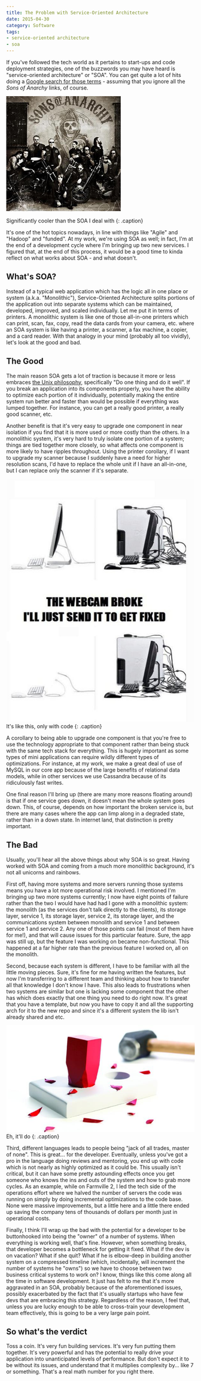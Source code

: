 ```yaml
---
title: The Problem with Service-Oriented Architecture
date: 2015-04-30
category: Software
tags: 
- service-oriented architecture
- soa
---
```


If you've followed the tech world as it pertains to start-ups and code deployment strategies, one of the
buzzwords you may have heard is "service-oriented architecture" or "SOA". You can get quite a lot of hits
doing a [Google search for those terms](https://www.google.com/search?q=soa) - assuming that you ignore all the _Sons of Anarchy_ links, of
course.

![Sons of Anarchy](/assets/img/posts/the-problem-with-serviceoriented-architecture/sons_of_anarchy.jpg)

Significantly cooler than the SOA I deal with
{: .caption}

It's one of the hot topics nowadays, in line with things like "Agile" and "Hadoop" and "funded". At
my work, we're using SOA as well; in fact, I'm at the end of a development cycle where I'm bringing up two
new services. I figured that, at the end of this process, it would be a good time to kinda reflect on what
works about SOA - and what doesn't.

## What's SOA?
Instead of a typical web application which has the logic all in one place or system (a.k.a. "Monolithic"),
Service-Oriented Architecture splits portions of the application out into separate systems which can be
maintained, developed, improved, and scaled individually. Let me put it in terms of printers. A monolithic
system is like one of those all-in-one printers which can print, scan, fax, copy, read the data cards from
your camera, etc. where an SOA system is like having a printer, a scanner, a fax machine, a copier, and a
card reader. With that analogy in your mind (probably all too vividly), let's look at the good and bad.

## The Good
The main reason SOA gets a lot of traction is because it more or less embraces [the Unix philosophy](http://homepage.cs.uri.edu/~thenry/resources/unix_art/ch01s06.html),
specifically "Do one thing and do it well". If you break an application into its components properly, you
have the ability to optimize each portion of it individually, potentially making the entire system run better
and faster than would be possible if everything was lumped together. For instance, you can get a really good
printer, a really good scanner, etc.

Another benefit is that it's very easy to upgrade one component in near isolation if you find that it is more
used or more costly than the others. In a monolithic system, it's very hard to truly isolate one portion of a
system; things are tied together more closely, so what affects one component is more likely to have ripples
throughout. Using the printer corollary, if I want to upgrade my scanner because I suddenly have a need for
higher resolution scans, I'd have to replace the whole unit if I have an all-in-one, but I can replace only
the scanner if it's separate.

![Webcam broke](/assets/img/posts/the-problem-with-serviceoriented-architecture/soa_webcam1.jpg)
It's like this, only with code
{: .caption}

A corollary to being able to upgrade one component is that you're free to use the technology appropriate to
that component rather than being stuck with the same tech stack for everything. This is hugely important
as some types of mini applications can require wildly different types of optimizations. For instance, at my
work, we make a great deal of use of MySQL in our core app because of the large benefits of relational data
models, while in other services we use Cassandra because of its ridiculously fast writes.

One final reason I'll bring up (there are many more reasons floating around) is that if one service goes down,
it doesn't mean the whole system goes down. This, of course, depends on how important the broken service is, but
there are many cases where the app can limp along in a degraded state, rather than in a down state. In internet
land, that distinction is pretty important.

## The Bad
Usually, you'll hear all the above things about why SOA is so great. Having worked with SOA and coming from a much
more monolithic background, it's not all unicorns and rainbows.

First off, having more systems and more servers running those systems means you have a lot more operational
risk involved. I mentioned I'm bringing up two more systems currently; I now have eight points of failure rather
than the two I would have had had I gone with a monolithic system: the monolith (as the services don't talk
directly to the clients), its storage layer, service 1, its storage layer, service 2, its storage layer, and the
communications system between monolith and service 1 and between service 1 and service 2. Any one of those points
can fail (most of them have for me!), and that will cause issues for this particular feature. Sure, the app was still up, but 
the feature I was working on became non-functional. This happened at a far higher rate than the previous feature
I worked on, all on the monolith.

Second, because each system is different, I have to be familiar with all the little moving pieces. Sure, it's fine
for me having written the features, but now I'm transferring to a different team and thinking about how to transfer
all that knowledge I don't know I have. This also leads to frustrations when two systems are similar but one is
lacking some component that the other has which does exactly that one thing you need to do right now. It's great
that you have a template, but now you have to copy it and all the supporting arch for it to the new repo and since
it's a different system the lib isn't already shared and etc.

![Square peg](/assets/img/posts/the-problem-with-serviceoriented-architecture/soa_square_peg_round_hole.jpg)
Eh, it'll do
{: .caption}

Third, different languages leads to people being "jack of all trades, master of none". This is great... for the 
developer. Eventually, unless you've got a pro in the language doing reviews and mentoring, you end up with
code which is not nearly as highly optimized as it could be. This usually isn't critical, but it can have some
pretty astounding effects once you get someone who knows the ins and outs of the system and how to grab more
cycles. As an example, while on Farmville 2, I led the tech side of the operations effort where we halved the number of
servers the code was running on simply by doing incremental optimizations to the code base. None were
massive improvements, but a little here and a little there ended up saving the company tens of thousands of
dollars per month just in operational costs.

Finally, I think I'll wrap up the bad with the potential for a developer to be buttonhooked into being the "owner"
of a number of systems. When everything is working well, that's fine. However, when something breaks, that
developer becomes a bottleneck for getting it fixed. What if the dev is on vacation? What if she quit? What if
he is elbow-deep in building another system on a compressed timeline (which, incidentally, will increment the
number of systems he "owns") so we have to choose between two business critical systems to work on? I know, things
like this come along all the time in software development. It just has felt to me that it's more aggravated in
an SOA, probably because of the aforementioned issues, possibly exacerbated by the fact that it's usually startups
who have few devs that are embracing this strategy. Regardless of the reason, I feel that, unless you are lucky
enough to be able to cross-train your development team effectively, this is going to be a very large pain point.

## So what's the verdict
Toss a coin. It's very fun building services. It's very fun putting them together. It's very powerful and has the
potential to really drive your application into unanticipated levels of performance. But don't expect it to be
without its issues, and understand that it multiplies complexity by... like 7 or something. That's a real math
number for you right there.

